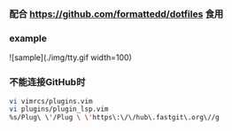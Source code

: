 ### 配合 https://github.com/formattedd/dotfiles 食用

### example
![sample](./img/tty.gif width=100)


### 不能连接GitHub时
```sh
vi vimrcs/plugins.vim
vi plugins/plugin_lsp.vim
%s/Plug\ \'/Plug \ \'https\:\/\/hub\.fastgit\.org\//g
```

<!-- #### my vim/macvim/neovim config -->
<!--  -->
<!-- > install vim/macvim/neovim, git, pip -->
<!--  -->
<!-- > run it -->
<!-- ```sh -->
<!-- sh  <(wget -qO- https://raw.githubusercontent.com/formateddd/vimrc/master/install.sh) nvim # or vim -->
<!--  -->
<!-- or -->
<!--  -->
<!-- bash  <(wget -qO- https://gitee.com/formateddd/vimrc/raw/master/gitee_installer.sh) nvim # or vim -->
<!-- ``` -->
<!--  -->
<!-- > in arch/manjaro use cliopboard -->
<!-- ``` -->
<!-- [> sudo pacman -Sy xclip xorg-xclipboard <] -->
<!-- sudo pacman -Sy xsel -->
<!-- ``` -->
<!--  -->
<!-- > reference from [ma6174](https://github.com/ma6174/vim-deprecated) and [Coc-extensions](https://github.com/neoclide/coc.nvim/wiki/Using-coc-extensions) -->
